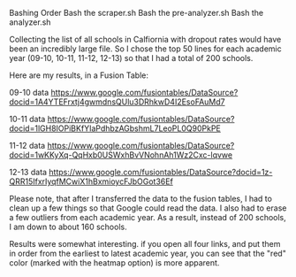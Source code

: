 Bashing Order
	 Bash the scraper.sh
	 Bash the pre-analyzer.sh
	 Bash the analyzer.sh
	
Collecting the list of all schools in Calfiornia with dropout rates 
would have been an incredibly large file. 
So I chose the top 50 lines for each academic year 
(09-10, 10-11, 11-12, 12-13) so that I had a total of 200 schools.

Here are my results, in a Fusion Table:

09-10 data
https://www.google.com/fusiontables/DataSource?docid=1A4YTEFrxtj4gwmdnsQUlu3DRhkwD4I2EsoFAuMd7

10-11 data
https://www.google.com/fusiontables/DataSource?docid=1lGH8IOPiBKfYIaPdhbzAGbshmL7LeoPL0Q90PkPE

11-12 data
https://www.google.com/fusiontables/DataSource?docid=1wKKyXq-QqHxb0USWxhBvVNohnAh1Wz2Cxc-lqvwe

12-13 data
https://www.google.com/fusiontables/DataSource?docid=1z-QRR15IfxrIyqfMCwiX1hBxmioycFJbOGot36Ef

Please note, that after I transferred the data to the fusion 
tables, I had to clean up a few things so that Google could read 
the data. I also had to erase a few outliers from each academic year.
As a result, instead of 200 schools, I am down to about 160 schools.

Results were somewhat interesting. if you open all four links, and put
them in order from the earliest to latest academic year, you can see that 
the "red" color (marked with the heatmap option) is more apparent.

